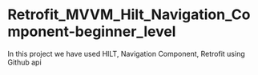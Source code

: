 # Retrofit_MVVM_Hilt_Navigation_Component-beginner_level
In this project we have used HILT, Navigation Component, Retrofit using Github api
